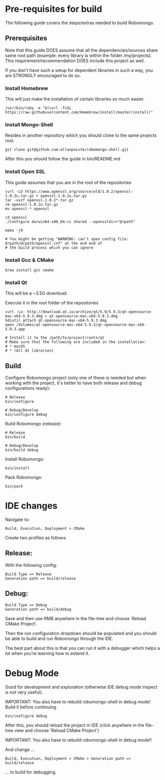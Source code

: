 # Pre-requisites for build

The following guide covers the steps/extras needed to build Robomongo.

## Prerequisites

Note that this guide DOES assume that all the dependencies/sources share same root path (example: every library is within
the folder /my/projects). This requirement/recommendation DOES include this project as well. 

If you don't have such a setup for dependent libraries in such a way, you are STRONGLY encouraged to do so. 

### Install Homebrew

This will just make the installation of certain libraries so much easier.

```shell
/usr/bin/ruby -e "$(curl -fsSL https://raw.githubusercontent.com/Homebrew/install/master/install)"
``` 

### Install Mongo-Shell

Resides in another repository which you should clone to the same projects root.

```shell
git clone git@github.com:allanpaiste/robomongo-shell.git
```

After this you should follow the guide in bin/README.md

### Install Open SSL

This guide assumes that you are in the root of the repositories 

```shell
curl -LO https://www.openssl.org/source/old/1.0.2/openssl-1.0.2u.tar.gz > openssl-1.0.2u.tar.gz
tar -xvzf openssl-1.0.2*.tar.gz
rm openssl-1.0.2u.tar.gz
mv openssl-* openssl

cd openssl
./Configure darwin64-x86_64-cc shared --openssldir="@rpath"

make -j9

# You might be getting "WARNING: can't open config file: @rpath/@rpath/openssl.cnf" at the end end of 
# the build process which you can ignore 
```

### Install Gcc & CMake 

```shell
brew install gcc cmake
```

### Install Qt

This will be a ~3.5G download.

Execute it in the root folder of the repositories

```shell
curl -Lo- http://download.qt.io/archive/qt/5.9/5.9.3/qt-opensource-mac-x64-5.9.3.dmg > qt-opensource-mac-x64-5.9.3.dmg
hdiutil attach qt-opensource-mac-x64-5.9.3.dmg
open /Volumes/qt-opensource-mac-x64-5.9.3/qt-opensource-mac-x64-5.9.3.app

# Install it to the /path/to/project/roots/qt
# Make sure that the following are included in the installation:
# * macOS
# * (All Qt libraries)
```

## Build

Configure Robomongo project (only one of these is needed but when working with the project, it's better to have 
both release and debug configurations ready):

```shell
# Release
bin/configure

# Debug/Develop
bin/configure debug
```

Build Robomongo (release):

```shell
# Release
bin/build

# Debug/Develop
bin/build debug
```

Install Robomongo:

```shell
bin/install
```
    
Pack Robomongo:

```shell
bin/pack
```

# IDE changes

Navigate to:

    Build, Execution, Deployment > CMake
    
Create two profiles as follows:

## Release:
   
With the following config: 
    
    Build Type => Release
    Generation path => build/release
    
## Debug:

    Build Type => Debug
    Generation path => build/debug

Save and then use RMB anywhere in the file-tree and choose 'Reload CMake Project'.

Then the run configuration dropdown should be populated and you should be able to build and run Robomongo through 
the IDE. 

The best part about this is that you can run it with a debugger which helps a lot when you're learning how 
to extend it. 

# Debug Mode 

Good for development and exploration (otherwise IDE debug mode inspect is not very useful).

IMPORTANT: You also have to rebuild robomongo-shell in debug mode! Build it before continuing.

```shell
bin/configure debug
```

After this, you should reload the project in IDE (click anywhere in the file-tree view and choose 'Reload CMake Project')

IMPORTANT: You also have to rebuild robomongo-shell in debug mode!!

And change ...

    Build, Execution, Deployment > CMake > Generation path => build/release
    
... to build for debugging.
